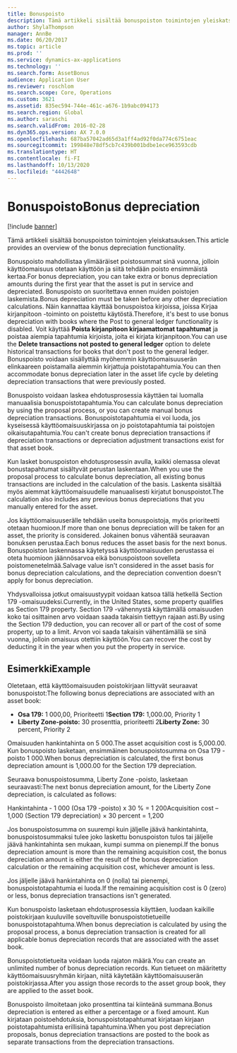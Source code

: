 ```yaml
---
title: Bonuspoisto
description: Tämä artikkeli sisältää bonuspoiston toimintojen yleiskatsauksen.
author: ShylaThompson
manager: AnnBe
ms.date: 06/20/2017
ms.topic: article
ms.prod: ''
ms.service: dynamics-ax-applications
ms.technology: ''
ms.search.form: AssetBonus
audience: Application User
ms.reviewer: roschlom
ms.search.scope: Core, Operations
ms.custom: 3621
ms.assetid: 835ec594-744e-461c-a676-1b9abc094173
ms.search.region: Global
ms.author: saraschi
ms.search.validFrom: 2016-02-28
ms.dyn365.ops.version: AX 7.0.0
ms.openlocfilehash: 687ba57042ad65d3a1ff4ad92f0da774c6751eac
ms.sourcegitcommit: 199848e78df5cb7c439b001bdbe1ece963593cdb
ms.translationtype: HT
ms.contentlocale: fi-FI
ms.lasthandoff: 10/13/2020
ms.locfileid: "4442648"
---
```

# <a name="bonus-depreciation"></a><span data-ttu-id="39c5e-103">Bonuspoisto</span><span class="sxs-lookup"><span data-stu-id="39c5e-103">Bonus depreciation</span></span>

[!include [banner](../includes/banner.md)]

<span data-ttu-id="39c5e-104">Tämä artikkeli sisältää bonuspoiston toimintojen yleiskatsauksen.</span><span class="sxs-lookup"><span data-stu-id="39c5e-104">This article provides an overview of the bonus depreciation functionality.</span></span>

<span data-ttu-id="39c5e-105">Bonuspoisto mahdollistaa ylimääräiset poistosummat sinä vuonna, jolloin käyttöomaisuus otetaan käyttöön ja siitä tehdään poisto ensimmäistä kertaa.</span><span class="sxs-lookup"><span data-stu-id="39c5e-105">For bonus depreciation, you can take extra or bonus depreciation amounts during the first year that the asset is put in service and depreciated.</span></span> <span data-ttu-id="39c5e-106">Bonuspoisto on suoritettava ennen muiden poistojen laskemista.</span><span class="sxs-lookup"><span data-stu-id="39c5e-106">Bonus depreciation must be taken before any other depreciation calculations.</span></span> <span data-ttu-id="39c5e-107">Näin kannattaa käyttää bonuspoistoa kirjoissa, joissa Kirjaa kirjanpitoon -toiminto on poistettu käytöstä.</span><span class="sxs-lookup"><span data-stu-id="39c5e-107">Therefore, it's best to use bonus depreciation with books where the Post to general ledger functionality is disabled.</span></span> <span data-ttu-id="39c5e-108">Voit käyttää **Poista kirjanpitoon kirjaamattomat tapahtumat** ja poistaa aiempia tapahtumia kirjoista, joita ei kirjata kirjanpitoon.</span><span class="sxs-lookup"><span data-stu-id="39c5e-108">You can use the **Delete transactions not posted to general ledger** option to delete historical transactions for books that don't post to the general ledger.</span></span> <span data-ttu-id="39c5e-109">Bonuspoisto voidaan sisällyttää myöhemmin käyttöomaisuuserän elinkaareen poistamalla aiemmin kirjattuja poistotapahtumia.</span><span class="sxs-lookup"><span data-stu-id="39c5e-109">You can then accommodate bonus depreciation later in the asset life cycle by deleting depreciation transactions that were previously posted.</span></span> 

<span data-ttu-id="39c5e-110">Bonuspoisto voidaan laskea ehdotusprosessia käyttäen tai luomalla manuaalisia bonuspoistotapahtumia.</span><span class="sxs-lookup"><span data-stu-id="39c5e-110">You can calculate bonus depreciation by using the proposal process, or you can create manual bonus depreciation transactions.</span></span> <span data-ttu-id="39c5e-111">Bonuspoistotapahtumia ei voi luoda, jos kyseisessä käyttöomaisuuskirjassa on jo poistotapahtumia tai poistojen oikaisutapahtumia.</span><span class="sxs-lookup"><span data-stu-id="39c5e-111">You can't create bonus depreciation transactions if depreciation transactions or depreciation adjustment transactions exist for that asset book.</span></span>

<span data-ttu-id="39c5e-112">Kun lasket bonuspoiston ehdotusprosessin avulla, kaikki olemassa olevat bonustapahtumat sisältyvät perustan laskentaan.</span><span class="sxs-lookup"><span data-stu-id="39c5e-112">When you use the proposal process to calculate bonus depreciation, all existing bonus transactions are included in the calculation of the basis.</span></span> <span data-ttu-id="39c5e-113">Laskenta sisältää myös aiemmat käyttöomaisuudelle manuaalisesti kirjatut bonuspoistot.</span><span class="sxs-lookup"><span data-stu-id="39c5e-113">The calculation also includes any previous bonus depreciations that you manually entered for the asset.</span></span> 

<span data-ttu-id="39c5e-114">Jos käyttöomaisuuserälle tehdään useita bonuspoistoja, myös prioriteetti otetaan huomioon.</span><span class="sxs-lookup"><span data-stu-id="39c5e-114">If more than one bonus depreciation will be taken for an asset, the priority is considered.</span></span> <span data-ttu-id="39c5e-115">Jokainen bonus vähentää seuraavan bonuksen perustaa.</span><span class="sxs-lookup"><span data-stu-id="39c5e-115">Each bonus reduces the asset basis for the next bonus.</span></span> <span data-ttu-id="39c5e-116">Bonuspoiston laskennassa käytetyssä käyttöomaisuuden perustassa ei oteta huomioon jäännösarvoa eikä bonuspoistoon sovelleta poistomenetelmää.</span><span class="sxs-lookup"><span data-stu-id="39c5e-116">Salvage value isn't considered in the asset basis for bonus depreciation calculations, and the depreciation convention doesn't apply for bonus depreciation.</span></span> 

<span data-ttu-id="39c5e-117">Yhdysvalloissa jotkut omaisuustyypit voidaan katsoa tällä hetkellä Section 179 -omaisuudeksi.</span><span class="sxs-lookup"><span data-stu-id="39c5e-117">Currently, in the United States, some property qualifies as Section 179 property.</span></span> <span data-ttu-id="39c5e-118">Section 179 -vähennystä käyttämällä omaisuuden koko tai osittainen arvo voidaan saada takaisin tiettyyn rajaan asti.</span><span class="sxs-lookup"><span data-stu-id="39c5e-118">By using the Section 179 deduction, you can recover all or part of the cost of some property, up to a limit.</span></span> <span data-ttu-id="39c5e-119">Arvon voi saada takaisin vähentämällä se sinä vuonna, jolloin omaisuus otettiin käyttöön.</span><span class="sxs-lookup"><span data-stu-id="39c5e-119">You can recover the cost by deducting it in the year when you put the property in service.</span></span>

## <a name="example"></a><span data-ttu-id="39c5e-120">Esimerkki</span><span class="sxs-lookup"><span data-stu-id="39c5e-120">Example</span></span>
<span data-ttu-id="39c5e-121">Oletetaan, että käyttöomaisuuden poistokirjaan liittyvät seuraavat bonuspoistot:</span><span class="sxs-lookup"><span data-stu-id="39c5e-121">The following bonus depreciations are associated with an asset book:</span></span>

-   <span data-ttu-id="39c5e-122">**Osa 179:** 1 000,00, Prioriteetti 1</span><span class="sxs-lookup"><span data-stu-id="39c5e-122">**Section 179:** 1,000.00, Priority 1</span></span>
-   <span data-ttu-id="39c5e-123">**Liberty Zone-poisto:** 30 prosenttia, prioriteetti 2</span><span class="sxs-lookup"><span data-stu-id="39c5e-123">**Liberty Zone:** 30 percent, Priority 2</span></span>

<span data-ttu-id="39c5e-124">Omaisuuden hankintahinta on 5 000.</span><span class="sxs-lookup"><span data-stu-id="39c5e-124">The asset acquisition cost is 5,000.00.</span></span> <span data-ttu-id="39c5e-125">Kun bonuspoisto lasketaan, ensimmäinen bonuspoistosumma on Osa 179 -poisto 1 000.</span><span class="sxs-lookup"><span data-stu-id="39c5e-125">When bonus depreciation is calculated, the first bonus depreciation amount is 1,000.00 for the Section 179 depreciation.</span></span> 

<span data-ttu-id="39c5e-126">Seuraava bonuspoistosumma, Liberty Zone -poisto, lasketaan seuraavasti:</span><span class="sxs-lookup"><span data-stu-id="39c5e-126">The next bonus depreciation amount, for the Liberty Zone depreciation, is calculated as follows:</span></span> 

<span data-ttu-id="39c5e-127">Hankintahinta - 1 000 (Osa 179 -poisto) x 30 % = 1 200</span><span class="sxs-lookup"><span data-stu-id="39c5e-127">Acquisition cost – 1,000 (Section 179 depreciation) × 30 percent = 1,200</span></span> 

<span data-ttu-id="39c5e-128">Jos bonuspoistosumma on suurempi kuin jäljelle jäävä hankintahinta, bonuspoistosummaksi tulee joko laskettu bonuspoiston tulos tai jäljelle jäävä hankintahinta sen mukaan, kumpi summa on pienempi.</span><span class="sxs-lookup"><span data-stu-id="39c5e-128">If the bonus depreciation amount is more than the remaining acquisition cost, the bonus depreciation amount is either the result of the bonus depreciation calculation or the remaining acquisition cost, whichever amount is less.</span></span> 

<span data-ttu-id="39c5e-129">Jos jäljelle jäävä hankintahinta on 0 (nolla) tai pienempi, bonuspoistotapahtumia ei luoda.</span><span class="sxs-lookup"><span data-stu-id="39c5e-129">If the remaining acquisition cost is 0 (zero) or less, bonus depreciation transactions isn't generated.</span></span> 

<span data-ttu-id="39c5e-130">Kun bonuspoisto lasketaan ehdotusprosessia käyttäen, luodaan kaikille poistokirjaan kuuluville soveltuville bonuspoistotietueille bonuspoistotapahtuma.</span><span class="sxs-lookup"><span data-stu-id="39c5e-130">When bonus depreciation is calculated by using the proposal process, a bonus depreciation transaction is created for all applicable bonus depreciation records that are associated with the asset book.</span></span> 

<span data-ttu-id="39c5e-131">Bonuspoistotietueita voidaan luoda rajaton määrä.</span><span class="sxs-lookup"><span data-stu-id="39c5e-131">You can create an unlimited number of bonus depreciation records.</span></span> <span data-ttu-id="39c5e-132">Kun tietueet on määritetty käyttöomaisuusryhmän kirjaan, niitä käytetään käyttöomaisuuserän poistokirjassa.</span><span class="sxs-lookup"><span data-stu-id="39c5e-132">After you assign those records to the asset group book, they are applied to the asset book.</span></span> 

<span data-ttu-id="39c5e-133">Bonuspoisto ilmoitetaan joko prosenttina tai kiinteänä summana.</span><span class="sxs-lookup"><span data-stu-id="39c5e-133">Bonus depreciation is entered as either a percentage or a fixed amount.</span></span> <span data-ttu-id="39c5e-134">Kun kirjataan poistoehdotuksia, bonuspoistotapahtumat kirjataan kirjaan poistotapahtumista erillisinä tapahtumina.</span><span class="sxs-lookup"><span data-stu-id="39c5e-134">When you post depreciation proposals, bonus depreciation transactions are posted to the book as separate transactions from the depreciation transactions.</span></span>




